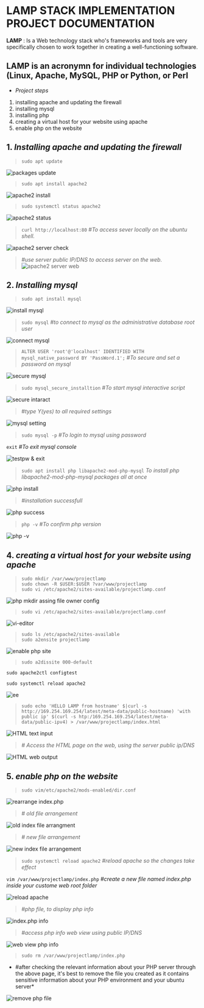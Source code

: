 # LAMP STACK IMPLEMENTATION PROJECT DOCUMENTATION

**LAMP**
: Is a Web technology stack who's  frameworks and tools are very specifically chosen to work together in creating a well-functioning software.

## **LAMP** is an acronymn for individual technologies (Linux, Apache, MySQL, PHP or Python, or Perl

* *Project steps*

1. installing apache and updating the firewall
2. installing mysql
3. installing php
4. creating a virtual host for your website using apache
5. enable php on the website

## **1.** *Installing apache and updating the firewall*

>`sudo apt update`

![packages update](.\images\packages-update.png)

>`sudo apt install apache2`

![apache2 install](./images/apache2-install.png)

>`sudo systemctl status apache2`

![apache2 status](./images/apache2-status.png)

>`curl http://localhost:80`
*#To access sever locally on the ubuntu shell.*

![apache2 server check](./images/apache-server.png)

>*#use server public IP/DNS to access server on the web.*
![apache2 server web](./images/server-web.png)

## **2.** *Installing mysql*

>`sudo apt install mysql`

![install mysql](./images/msql-installed.png)

>`sudo mysql`
>*#to connect to mysql as the administrative database root user*

![connect mysql](./images/connect-mysql.png)

>`ALTER USER 'root'@'localhost' IDENTIFIED WITH mysql_native_password BY 'PassWord.1';`
>*#To secure and set a password on mysql*

![secure mysql](./images/secure-mysql.png)

>`sudo mysql_secure_installtion`
>#*To start mysql interactive script*

![secure intaract](./images/secure-intaract.png)

>#*type Y(yes) to all required settings*

![mysql setting](./images/mysql-setting.png)

>`sudo mysql -p`
>*#To login to mysql using password*

`exit` *#To exit mysql console*

![testpw & exit](images/testpw-exit.png)

>`sudo apt install php libapache2-mod-php-mysql`
*To install php libapache2-mod-php-mysql packages all at once*

![php install](./images/php-install.png)

>*#installation successfull*

![php success](./images/php-sucess.png)

>`php -v` #*To confirm php version*

![php -v](./images/php-v.png)

## **4.** *creating a virtual host for your website using apache*

>`sudo mkdir /var/www/projectlamp`  
`sudo chown -R $USER:$USER ?var/www/projectlamp`  
`sudo vi /etc/apache2/sites-available/projectlamp.conf`

![php mkdir assing file owner config](./images/mkdir-own-config.png)

>`sudo vi /etc/apache2/sites-available/projectlamp.conf`

![vi-editor](./images/vi-editor.png)

>`sudo ls /etc/apache2/sites-available`  
`sudo a2ensite projectlamp`

![enable php site](./images/enabling-phpsite.png)

>`sudo a2dissite 000-default`

`sudo apache2ctl configtest`

`sudo systemctl reload apache2`

![ee](images/activate-new-phpconfig.png)

>`sudo echo 'HELLO LAMP from hostname' $|curl -s http://169.254.169.254/latest/meta-data/public-hostname) 'with public ip' $(curl -s htp:/169.254.169.254/latest/meta-data/public-ipv4) > /var/www/projectlamp/index.html`

![HTML text input](./images/index-html.png)

>*# Access the HTML page on the web, using the server public ip/DNS*

![HTML web output](./images/html-web-output.png)

## **5.** *enable php on the website*

>`sudo vim/etc/apache2/mods-enabled/dir.conf`

![rearrange index.php](./images/rearange-index.php.png)

>*# old file arrangement*

![old index file arrangment](images/old-index%20arrang.png)

>*# new file arrangement*

![new index file arrangement](images/new-index-arrange.png)

>`sudo systemctl reload apache2` *#reload apache so the changes take effect*

`vim /var/www/projectlamp/index.php` *#create a new file named index.php inside your custome web root folder*

![reload apache](images/reload-apache-nwfile.png)

>*#php file, to display php info*

![index.php info](images/vi-phpinfo.png)

>*#access php info web view using public IP/DNS*

![web view php info](./images/webview-php.png)

>`sudo rm /var/www/projectlamp/index.php`

* #after checking the relevant information about your PHP server through the above page, it's best to remove the file you created as it contains sensitive information about your PHP environment and your ubuntu server*

![remove php file](images/rm-phpfile.png)
